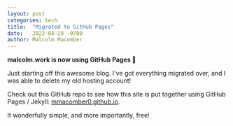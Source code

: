 ```yaml
---
layout: post
categories: tech
title:  "Migrated to GitHub Pages"
date:   2022-08-28 -0700
author: Malcolm Macomber
---
```


**malcolm.work is now using GitHub Pages 💪**

<!--more-->

Just starting off this awesome blog. 
I've got everything migrated over, and I was able to delete my old hosting account! 

Check out this GitHub repo to see how this site is put together using GitHub Pages / Jekyll: [mmacomber0.github.io](https://github.com/mmacomber0/mmacomber0.github.io).

It wonderfully simple, and more importantly, free!

